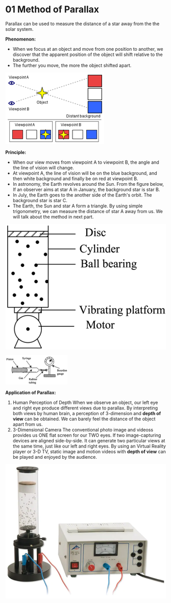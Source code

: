 # 01 Method of Parallax

Parallax can be used to measure the distance of a star away from the the solar system.

**Phenomenon:**

* When we focus at an object and move from one position to another, we discover that the apparent position of the object will shift relative to the background.
* The further you move, the more the object shifted apart.

![Parallax \(Image Courtesy: Wikipedia\)](../../../.gitbook/assets/image%20%2817%29.png)

**Principle:**

* When our view moves from viewpoint A to viewpoint B, the angle and the line of vision will change.
* At viewpoint A, the line of vision will be on the blue background, and then white background and finally be on red at viewpoint B.
* In astronomy, the Earth revolves around the Sun. From the figure below, If an observer aims at star A in January, the background star is star B.
* In July, the Earth goes to the another side of the Earth's orbit. The background star is star C.
* The Earth, the Sun and star A form a triangle. By using simple trigonometry, we can measure the distance of star A away from us. We will talk about the method in next part.

![](../../../.gitbook/assets/image%20%287%29.png)

![Human eye view](../../../.gitbook/assets/image%20%2813%29.png)

**Application of Parallax:**

1. Human Perception of Depth When we observe an object, our left eye and right eye produce different views due to parallax. By interpreting both views by human brain, a perception of 3-dimension and **depth of view** can be obtained. We can barely feel the distance of the object apart from us.
2. 3-Dimensional Camera The conventional photo image and videoss provides us ONE flat screen for our TWO eyes. If two image-capturing devices are aligned side-by-side. It can generate two particular views at the same time, just like our left and right eyes. By using an Virtual Reality player or 3-D TV, static image and motion videos with **depth of view** can be played and enjoyed by the audience.

![3-D Camera](../../../.gitbook/assets/image%20%289%29.png)

